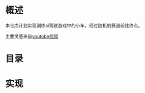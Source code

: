 # 概述
本仓库计划实现训练ai驾驶游戏中的小车，经过随机的赛道前往终点。

主要灵感来自[youtobe视频](https://youtu.be/Dw3BZ6O_8LY?si=6yF6-E8Yvm0PMS7w)


# 目录

# 实现
